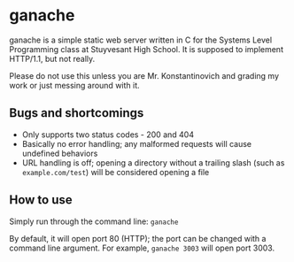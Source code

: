 # ganache

ganache is a simple static web server written in C for the Systems Level Programming class at Stuyvesant High School. It is supposed to implement HTTP/1.1, but not really.

Please do not use this unless you are Mr. Konstantinovich and grading my work or just messing around with it.

## Bugs and shortcomings
* Only supports two status codes - 200 and 404
* Basically no error handling; any malformed requests will cause undefined behaviors
* URL handling is off; opening a directory without a trailing slash (such as `example.com/test`) will be considered opening a file

## How to use

Simply run through the command line:
`ganache`

By default, it will open port 80 (HTTP); the port can be changed with a command line argument. For example, `ganache 3003` will open port 3003.

